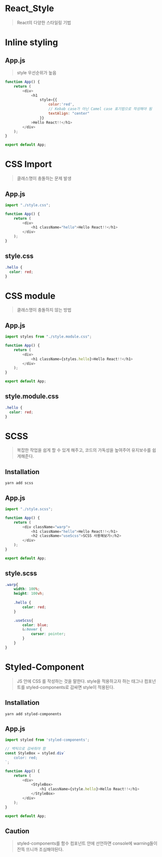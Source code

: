 # React_Style
> React의 다양한 스타일링 기법

# Inline styling

## App.js
> style 우선순위가 높음

```javascript
function App() {
    return (
        <div>
            <h1
                style={{
                    color:'red',
                    // Kebab case가 아닌 Camel case 표기법으로 작성해야 됨
                    textAlign: "center"
                }}
            >Hello React!!</h1>
        </div>
    );
}

export default App;
```

# CSS Import
> 클래스명이 충돌하는 문제 발생

## App.js
```javascript
import "./style.css";

function App() {
    return (
        <div>
            <h1 className="hello">Hello React!!</h1>
        </div>
    );
}
```

## style.css
```css
.hello {
  color: red;
}
```

# CSS module
> 클래스명이 충돌하지 않는 방법

## App.js
```javascript
import styles from "./style.module.css";

function App() {
    return (
        <div>
            <h1 className={styles.hello}>Hello React!!</h1>
        </div>
    );
}

export default App;
```

## style.module.css
```css
.hello {
  color: red;
}
```

# SCSS
> 복잡한 작업을 쉽게 할 수 있게 해주고, 코드의 가독성을 높여주어 유지보수를 쉽게해준다.

## Installation
`yarn add scss`

## App.js
```javascript
import "./style.scss";

function App() {
    return (
        <div className="warp">
            <h1 className="hello">Hello React!!</h1>
            <h2 className="useScss">SCSS 사용해보기</h2>
        </div>
    );
}

export default App;
```

## style.scss
```css
.warp{
    width: 100%;
    height: 100vh;
    
    .hello {
        color: red;
    }

    .useScss{
        color: blue;
        &:hover {
            cursor: pointer;
        }
    }
}
```

# Styled-Component
> JS 안에 CSS 를 작성하는 것을 말한다. style을 적용하고자 하는 태그나 컴포넌트를
> styled-components로 감싸면 style이 적용된다.  

## Installation
`yarn add styled-components`

## App.js
```javascript
import styled from 'styled-components';

// 백틱으로 감싸줘야 함
const StyleBox = styled.div`
    color: red;
`;

function App() {
    return (
        <div>
            <StyleBox>
                <h1 className={style.hello}>Hello React!!</h1>
            </StyleBox>
        </div>
    );
}

export default App;
```

## Caution
> styled-components를 함수 컴포넌트 안에 선언하면 console에 warning들이 잔뜩 뜨니까 조심해야된다.
